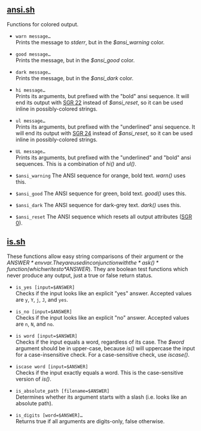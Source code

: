 ## [ansi.sh](ansi.sh)

Functions for colored output.

* `warn message…`  
	Prints the message to *stderr*, but in the *$ansi_warning* color.

* `good message…`  
	Prints the message, but in the *$ansi_good* color.

* `dark message…`  
	Prints the message, but in the *$ansi_dark* color.

* `hi message…`  
	Prints its arguments, but prefixed with the "bold" ansi sequence.
	It will end its output with [SGR 22](https://en.wikipedia.org/wiki/ANSI_escape_code#graphics) instead of *$ansi_reset*,
	so it can be used inline in possibly-colored strings.

* `ul message…`  
	Prints its arguments, but prefixed with the "underlined" ansi sequence.
	It will end its output with [SGR 24](https://en.wikipedia.org/wiki/ANSI_escape_code#graphics) instead of *$ansi_reset*,
	so it can be used inline in possibly-colored strings.

* `UL message…`  
	Prints its arguments, but prefixed with the "underlined" and "bold" ansi sequences.
	This is a combination of *hi()* and *ul()*.

* `$ansi_warning`
	The ANSI sequence for orange, bold text.
	*warn()* uses this.
* `$ansi_good`
	The ANSI sequence for green, bold text.
	*good()* uses this.
* `$ansi_dark`
	The ANSI sequence for dark-grey text.
	*dark()* uses this.
* `$ansi_reset`
	The ANSI sequence which resets all output attributes ([SGR 0](https://en.wikipedia.org/wiki/ANSI_escape_code#graphics)).


## [is.sh](is.sh)

These functions allow easy string comparisons of their argument or the *$ANSWER* envvar.
They are used in conjunction with the *ask()* function (which writes to *$ANSWER*).
They are boolean test functions which never produce any output, just a true or false return status.

* `is_yes [input=$ANSWER]`  
	Checks if the input looks like an explicit "yes" answer.
	Accepted values are `y`, `Y`, `j`, `J`, and `yes`.

* `is_no [input=$ANSWER]`  
	Checks if the input looks like an explicit "no" answer.
	Accepted values are `n`, `N`, and `no`.

* `is word [input=$ANSWER]`  
	Checks if the input equals a word, regardless of its case.
	The *$word* argument should be in upper-case, because *is()* will uppercase the input for a case-insensitive check.
	For a case-sensitive check, use *iscase()*.

* `iscase word [input=$ANSWER]`  
	Checks if the input exactly equals a word.
	This is the case-sensitive version of *is()*.

* `is_absolute_path [filename=$ANSWER]`  
 	Determines whether its argument starts with a slash (i.e. looks like an absolute path).

* `is_digits [word=$ANSWER]…`  
	Returns true if all arguments are digits-only, false otherwise.
